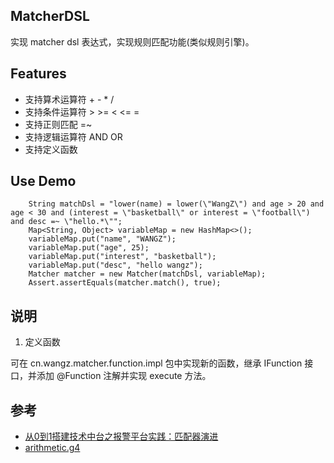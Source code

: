 ## MatcherDSL

实现 matcher dsl 表达式，实现规则匹配功能(类似规则引擎)。

## Features

+ 支持算术运算符 + - * /
+ 支持条件运算符 > >= < <= =
+ 支持正则匹配 =~
+ 支持逻辑运算符 AND OR
+ 支持定义函数

## Use Demo

```
    String matchDsl = "lower(name) = lower(\"WangZ\") and age > 20 and age < 30 and (interest = \"basketball\" or interest = \"football\") and desc =~ \"hello.*\"";
    Map<String, Object> variableMap = new HashMap<>();
    variableMap.put("name", "WANGZ");
    variableMap.put("age", 25);
    variableMap.put("interest", "basketball");
    variableMap.put("desc", "hello wangz");
    Matcher matcher = new Matcher(matchDsl, variableMap);
    Assert.assertEquals(matcher.match(), true);
```

## 说明

1. 定义函数

可在 cn.wangz.matcher.function.impl 包中实现新的函数，继承 IFunction 接口，并添加 @Function 注解并实现 execute 方法。

## 参考

+ [从0到1搭建技术中台之报警平台实践：匹配器演进](https://www.infoq.cn/article/HzCDvxc0dc5F5clozoeT)
+ [arithmetic.g4](https://github.com/antlr/grammars-v4/blob/master/arithmetic/arithmetic.g4)